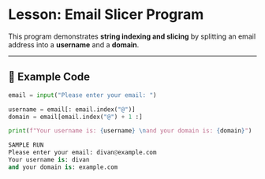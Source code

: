 # Lesson: Email Slicer Program

This program demonstrates **string indexing and slicing** by splitting an email address into a **username** and a **domain**.

---

## 🧪 Example Code
```python
email = input("Please enter your email: ")

username = email[: email.index("@")]
domain = email[email.index("@") + 1 :]

print(f"Your username is: {username} \nand your domain is: {domain}")

SAMPLE RUN
Please enter your email: divan@example.com
Your username is: divan 
and your domain is: example.com
